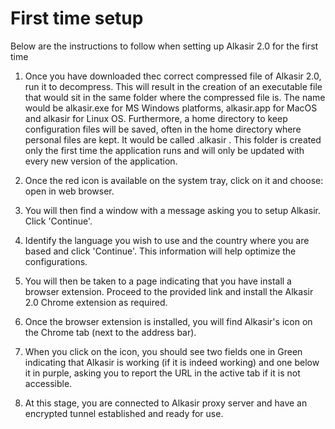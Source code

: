 # First time setup

Below are the instructions to follow when setting up Alkasir 2.0 for the first time

1) Once you have downloaded thec correct compressed file of Alkasir 2.0, run it to decompress. This will result in the creation of an executable file that would sit in the same folder where the compressed file is. The name would be alkasir.exe for MS Windows platforms, alkasir.app for MacOS and alkasir for Linux OS.
Furthermore, a home directory to keep configuration files will be saved, often in the home directory where personal files are kept. It would be called .alkasir . This folder is created only the first time the application runs and will only be updated with every new version of the application.

2) Once the red icon is available on the system tray, click on it and choose: open in web browser.

3) You will then find a window with a message asking you to setup Alkasir. Click 'Continue'.

4) Identify the language you wish to use and the country where you are based and click 'Continue'. This information will help optimize the configurations.

5) You will then be taken to a page indicating that you have install a browser extension. Proceed to the provided link and install the Alkasir 2.0 Chrome extension as required.

6) Once the browser extension is installed, you will find Alkasir's icon on the Chrome tab (next to the address bar).

7) When you click on the icon, you should see two fields one in Green indicating that Alkasir is working (if it is indeed working) and one below it in purple, asking you to report the URL in the active tab if it is not accessible.

8) At this stage, you are connected to Alkasir proxy server and have an encrypted tunnel established and ready for use.
